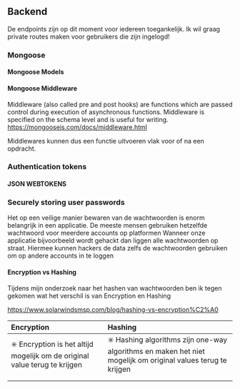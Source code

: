 ## Backend

De endpoints zijn op dit moment voor iedereen toegankelijk. Ik wil graag private routes maken voor gebruikers die zijn ingelogd!


### Mongoose

#### Mongoose Models

#### Mongoose Middleware
Middleware (also called pre and post hooks) are functions which are passed control during execution of asynchronous functions. Middleware is specified on the schema level and is useful for writing. https://mongoosejs.com/docs/middleware.html

Middlewares kunnen dus een functie uitvoeren vlak voor of na een opdracht.

### Authentication tokens

#### JSON WEBTOKENS





### Securely storing user passwords

Het op een veilige manier bewaren van de wachtwoorden is enorm belangrijk in een applicatie.
De meeste mensen gebruiken hetzelfde wachtwoord voor meerdere accounts op platformen
Wanneer onze applicatie bijvoorbeeld wordt gehackt dan liggen alle wachtwoorden op straat.
Hiermee kunnen hackers de data zelfs de wachtwoorden gebruiken om op andere accounts in te loggen

#### Encryption vs Hashing

Tijdens mijn onderzoek naar het hashen van wachtwoorden ben ik tegen gekomen wat het verschil is van Encryption en Hashing


https://www.solarwindsmsp.com/blog/hashing-vs-encryption%C2%A0

| Encryption                                                                                      | Hashing                                                                                                                           |
| :---------------------------------------------------------------------------------------------- | :-------------------------------------------------------------------------------------------------------------------------------- |
| :eight_spoked_asterisk: Encryption is het altijd mogelijk om de original value terug te krijgen | :eight_spoked_asterisk: Hashing algorithms zijn one-way algorithms en maken het niet mogelijk om original values terug te krijgen |
|                                                                                                 |                                                                                                                                   |
|                                                                                                 |                                                                                                                                   |

